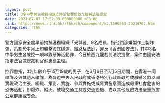 ```yaml
---
layout: post
title: 3名中學男生被控串謀恐怖活動罪於西九裁判法院提堂
date: 2021-07-07 17:52:09.000000000 +08:00
link: https://news.rthk.hk/rthk/ch/component/k2/1599653-20210707.htm
categories: rthk
---
```


警方國家安全處早前拘捕港獨組織「光城者」9名成員，指他們涉嫌製作土製炸彈，策劃於本月上旬襲擊海底隧道、鐵路及法庭，違反《香港國安法》，其中3名中學男生各被控一項串謀恐怖活動罪，今日於西九龍裁判法院提堂，案件由國安法指定法官兼總裁判官蘇惠德主理。

控罪書指，3名年齡介乎15至19歲的男子，在6月6日至7月5日期間，在香港一同串謀及與其他人串謀，為脅迫中央人民政府或香港特別行政區政府或威嚇公眾以圖實現政治主張，組織、策劃、實施、參與實施或威脅實施意圖造成嚴重社會危害的恐怖活動，即爆炸、縱火、破壞交通工具或交通設施、或以其他危險方法嚴重危害公眾健康或安全。
